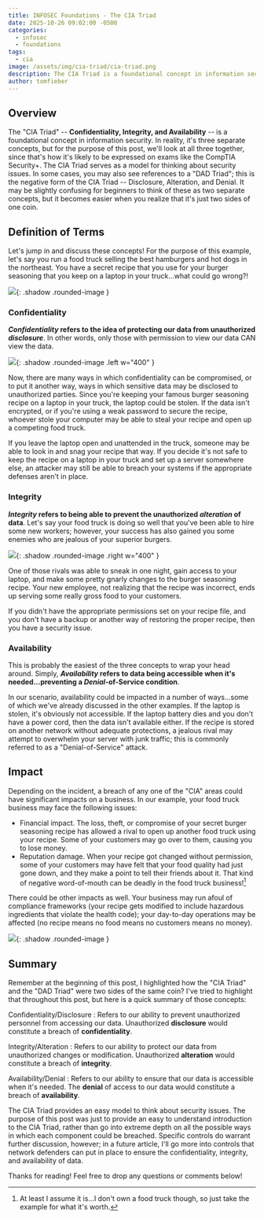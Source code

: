 ```yaml
---
title: INFOSEC Foundations - The CIA Triad
date: 2025-10-26 09:02:00 -0500
categories:
  - infosec
  - foundations
tags:
  - cia
image: /assets/img/cia-triad/cia-triad.png
description: The CIA Triad is a foundational concept in information security. It is a model for thinking about and discussing security events.
author: tomfieber
---
```

## Overview

The "CIA Triad" -- **Confidentiality, Integrity, and Availability** -- is a foundational concept in information security. In reality, it's three separate concepts, but for the purpose of this post, we'll look at all three together, since that's how it's likely to be expressed on exams like the CompTIA Security+. The CIA Triad serves as a model for thinking about security issues. In some cases, you may also see references to a "DAD Triad"; this is the negative form of the CIA Triad -- Disclosure, Alteration, and Denial. It may be slightly confusing for beginners to think of these as two separate concepts, but it becomes easier when you realize that it's just two sides of one coin. 

## Definition of Terms

Let's jump in and discuss these concepts! For the purpose of this example, let's say you run a food truck selling the best hamburgers and hot dogs in the northeast. You have a secret recipe that you use for your burger seasoning that you keep on a laptop in your truck...what could go wrong?!

![](/assets/img/2025-10-26-cia-triad/IMG-20251028080955828.png){: .shadow .rounded-image }

### Confidentiality

**_Confidentiality_ refers to the idea of protecting our data from unauthorized _disclosure_**. In other words, only those with permission to view our data CAN view the data. 

![](/assets/img/2025-10-26-cia-triad/IMG-20251028080955844.png){: .shadow .rounded-image .left w="400" }

Now, there are many ways in which confidentiality can be compromised, or to put it another way, ways in which sensitive data may be disclosed to unauthorized parties. Since you're keeping your famous burger seasoning recipe on a laptop in your truck, the laptop could be stolen. If the data isn't encrypted, or if you're using a weak password to secure the recipe, whoever stole your computer may be able to steal your recipe and open up a competing food truck. 

If you leave the laptop open and unattended in the truck, someone may be able to look in and snag your recipe that way. If you decide it's not safe to keep the recipe on a laptop in your truck and set up a server somewhere else, an attacker may still be able to breach your systems if the appropriate defenses aren't in place.

### Integrity

**_Integrity_ refers to being able to prevent the unauthorized _alteration_ of data**. Let's say your food truck is doing so well that you've been able to hire some new workers; however, your success has also gained you some enemies who are jealous of your superior burgers. 

![](/assets/img/2025-10-26-cia-triad/IMG-20251028080955861.png){: .shadow .rounded-image .right w="400" }

One of those rivals was able to sneak in one night, gain access to your laptop, and make some pretty gnarly changes to the burger seasoning recipe. Your new employee, not realizing that the recipe was incorrect, ends up serving some really gross food to your customers.

If you didn't have the appropriate permissions set on your recipe file, and you don't have a backup or another way of restoring the proper recipe, then you have a security issue. 

### Availability

This is probably the easiest of the three concepts to wrap your head around. Simply, **_Availability_ refers to data being accessible when it's needed...preventing a _Denial_-of-Service condition**. 

In our scenario, availability could be impacted in a number of ways...some of which we've already discussed in the other examples. If the laptop is stolen, it's obviously not accessible. If the laptop battery dies and you don't have a power cord, then the data isn't available either. If the recipe is stored on another network without adequate protections, a jealous rival may attempt to overwhelm your server with junk traffic; this is commonly referred to as a "Denial-of-Service" attack. 

## Impact

Depending on the incident, a breach of any one of the "CIA" areas could have significant impacts on a business. In our example, your food truck business may face the following issues:

- Financial impact. The loss, theft, or compromise of your secret burger seasoning recipe has allowed a rival to open up another food truck using your recipe. Some of your customers may go over to them, causing you to lose money. 
- Reputation damage. When your recipe got changed without permission, some of your customers may have felt that your food quality had just gone down, and they make a point to tell their friends about it. That kind of negative word-of-mouth can be deadly in the food truck business![^1]

There could be other impacts as well. Your business may run afoul of compliance frameworks (your recipe gets modified to include hazardous ingredients that violate the health code); your day-to-day operations may be affected (no recipe means no food means no customers means no money). 

![](/assets/img/2025-10-26-cia-triad/IMG-20251028080955874.png){: .shadow .rounded-image }

## Summary

Remember at the beginning of this post, I highlighted how the "CIA Triad" and the "DAD Triad" were two sides of the same coin? I've tried to highlight that throughout this post, but here is a quick summary of those concepts:

Confidentiality/Disclosure 
: Refers to our ability to prevent unauthorized personnel from accessing our data. Unauthorized **disclosure** would constitute a breach of **confidentiality**.

Integrity/Alteration 
: Refers to our ability to protect our data from unauthorized changes or modification. Unauthorized **alteration** would constitute a breach of **integrity**.

Availability/Denial 
: Refers to our ability to ensure that our data is accessible when it's needed. The **denial** of access to our data would constitute a breach of **availability**.

The CIA Triad provides an easy model to think about security issues. The purpose of this post was just to provide an easy to understand introduction to the CIA Triad, rather than go into extreme depth on all the possible ways in which each component could be breached. Specific controls do warrant further discussion, however; in a future article, I'll go more into controls that network defenders can put in place to ensure the confidentiality, integrity, and availability of data. 

Thanks for reading! Feel free to drop any questions or comments below! 

[^1]: At least I assume it is...I don't own a food truck though, so just take the example for what it's worth.